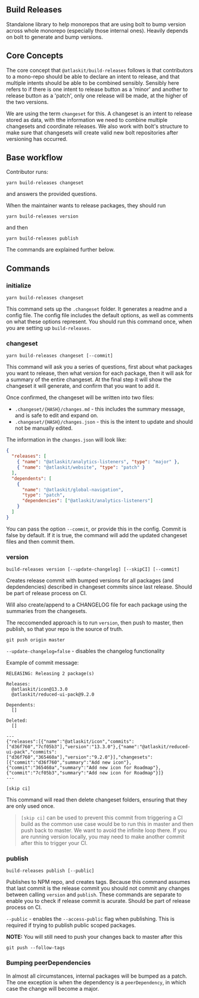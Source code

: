 ## Build Releases

Standalone library to help monorepos that are using bolt to bump version across whole monorepo (especially those internal ones). Heavily depends on bolt to generate and bump versions.

## Core Concepts

The core concept that `@atlaskit/build-releases` follows is that contributors to a mono-repo should be able to declare an intent to release, and that multiple intents should be able to be combined sensibly. Sensibly here refers to if there is one intent to release button as a 'minor' and another to release button as a 'patch', only one release will be made, at the higher of the two versions.

We are using the term `changeset` for this. A changeset is an intent to release stored as data, with tthe information we need to combine multiple changesets and coordinate releases. We also work with bolt's structure to make sure that changesets will create valid new bolt repositories after versioning has occurred.

## Base workflow

Contributor runs:

```
yarn build-releases changeset
```

and answers the provided questions.

When the maintainer wants to release packages, they should run

```
yarn build-releases version
```

and then

```
yarn build-releases publish
```

The commands are explained further below.

## Commands

### initialize

```
yarn build-releases changeset
```

This command sets up the `.changeset` folder. It generates a readme and a config file. The config file includes the default options, as well as comments on what these options represent. You should run this command once, when you are setting up `build-releases`.

### changeset

```
yarn build-releases changeset [--commit]
```

This command will ask you a series of questions, first about what packages you want to release, then what version for each package, then it will ask for a summary of the entire changeset. At the final step it will show the changeset it will generate, and confirm that you want to add it.

Once confirmed, the changeset will be written into two files:

- `.changeset/{HASH}/changes.md` - this includes the summary message, and is safe to edit and expand on.
- `.changeset/{HASH}/changes.json` - this is the intent to update and should not be manually edited.

The information in the `changes.json` will look like:

```json
{
  "releases": [
    { "name": "@atlaskit/analytics-listeners", "type": "major" },
    { "name": "@atlaskit/website", "type": "patch" }
  ],
  "dependents": [
    {
      "name": "@atlaskit/global-navigation",
      "type": "patch",
      "dependencies": ["@atlaskit/analytics-listeners"]
    }
  ]
}
```

You can pass the option `--commit`, or provide this in the config. Commit is false by default. If it is true, the command will add the updated changeset files and then commit them.

### version

```
build-releases version [--update-changelog] [--skipCI] [--commit]
```

Creates release commit with bumped versions for all packages (and depdendencies) described in changeset commits since last release. Should be part of release process on CI.

Will also create/append to a CHANGELOG file for each package using the summaries from the changesets.

The reccomended approach is to run `version`, then push to master, then publish, so that your repo is the source of truth.

```
git push origin master
```

`--update-changelog=false` - disables the changelog functionality

Example of commit message:

```
RELEASING: Releasing 2 package(s)

Releases:
  @atlaskit/icon@13.3.0
  @atlaskit/reduced-ui-pack@9.2.0

Dependents:
  []

Deleted:
  []

---
{"releases":[{"name":"@atlaskit/icon","commits":["d36f760","7cf05b3"],"version":"13.3.0"},{"name":"@atlaskit/reduced-ui-pack","commits":["d36f760","365460a"],"version":"9.2.0"}],"changesets":[{"commit":"d36f760","summary":"Add new icon"},{"commit":"365460a","summary":"Add new icon for Roadmap"},{"commit":"7cf05b3","summary":"Add new icon for Roadmap"}]}
---

[skip ci]
```

This command will read then delete changeset folders, ensuring that they are only used once.

> `[skip ci]` can be used to prevent this commit from triggering a CI build as the common use case would be to run this in master and then push back to master. We want to avoid the infinite loop there. If you are running version locally, you may need to make another commit after this to trigger your CI.

### publish

```
build-releases publish [--public]
```

Publishes to NPM repo, and creates tags. Because this command assumes that last commit is the release commit you should not commit any changes between calling `version` and `publish`. These commands are separate to enable you to check if release commit is acurate. Should be part of release process on CI.

`--public` - enables the `--access-public` flag when publishing. This is required if trying to publish public scoped packages.

**NOTE:** You will still need to push your changes back to master after this

```
git push --follow-tags
```

### Bumping peerDependencies

In almost all circumstances, internal packages will be bumped as a patch. The one exception is when the dependency is a `peerDependency`, in which case the change will become a major.
